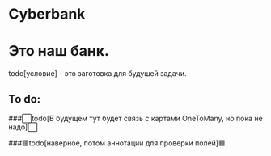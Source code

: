 # Cyberbank

# Это наш банк.

todo[условие] - это заготовка для будушей задачи.

## To do:

###⬜todo[В будущем тут будет связь с картами OneToMany, но пока не надо]⬜

###🟥todo[наверное, потом аннотации для проверки полей]🟥
